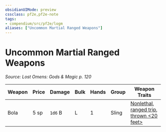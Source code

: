 ```yaml
---
obsidianUIMode: preview
cssclass: pf2e,pf2e-note
tags:
- compendium/src/pf2e/logm
aliases: ["Uncommon Martial Ranged Weapons"]
---
```

# Uncommon Martial Ranged Weapons  
*Source: Lost Omens: Gods & Magic p. 120*  

| Weapon | Price | Damage | Bulk | Hands | Group | Weapon Traits |
|--------|-------|--------|------|-------|-------|---------------|
| Bola | 5 sp | `1d6` B | L | 1 | Sling | [Nonlethal](nonlethal.md "Nonlethal Weapon Trait"), [ranged trip](ranged-trip-b1.md "Ranged Trip Weapon Trait"), [thrown <20 feet>](rules/traits/thrown-20-feet.md "Thrown Weapon Trait") |